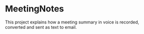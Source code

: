 # MeetingNotes
This project explains how a meeting summary in voice is recorded, converted and sent as text to email.
